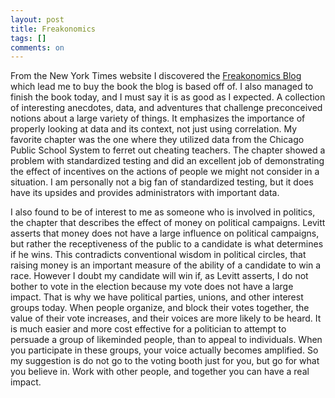 ```yaml
---
layout: post
title: Freakonomics
tags: []
comments: on
---
```

<p><img align="left" src="http://www.zagaja.com/images/110807_2048_Freakonomic1.jpg" alt="" />From the New York Times website I discovered the <a href="http://freakonomics.blogs.nytimes.com/">Freakonomics Blog</a> which lead me to buy the book the blog is based off of. I also managed to finish the book today, and I must say it is as good as I expected. A collection of interesting anecdotes, data, and adventures that challenge preconceived notions about a large variety of things. It emphasizes the importance of properly looking at data and its context, not just using correlation. My favorite chapter was the one where they utilized data from the Chicago Public School System to ferret out cheating teachers. The chapter showed a problem with standardized testing and did an excellent job of demonstrating the effect of incentives on the actions of people we might not consider in a situation. I am personally not a big fan of standardized testing, but it does have its upsides and provides administrators with important data.
</p>
<p>I also found to be of interest to me as someone who is involved in politics, the chapter that describes the effect of money on political campaigns. Levitt asserts that money does not have a large influence on political campaigns, but rather the receptiveness of the public to a candidate is what determines if he wins. This contradicts conventional wisdom in political circles, that raising money is an important measure of the ability of a candidate to win a race. However I doubt my candidate will win if, as Levitt asserts, I do not bother to vote in the election because my vote does not have a large impact. That is why we have political parties, unions, and other interest groups today. When people organize, and block their votes together, the value of their vote increases, and their voices are more likely to be heard. It is much easier and more cost effective for a politician to attempt to persuade a group of likeminded people, than to appeal to individuals. When you participate in these groups, your voice actually becomes amplified. So my suggestion is do not go to the voting booth just for you, but go for what you believe in. Work with other people, and together you can have a real impact.</p>
